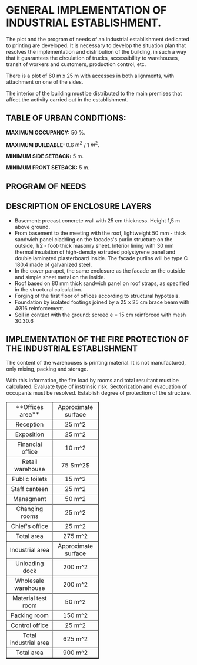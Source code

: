 # GENERAL IMPLEMENTATION OF INDUSTRIAL ESTABLISHMENT.
The plot and the program of needs of an industrial establishment dedicated to printing are developed.
It is necessary to develop the situation plan that resolves the implementation and distribution of the building, in such a way that it guarantees the circulation of trucks, accessibility to warehouses, transit of workers and customers, production control, etc.

There is a plot of 60 m x 25 m with accesses in both alignments, with attachment on one of the sides.

The interior of the building must be distributed to the main premises that affect the activity carried out in the establishment.

## TABLE OF URBAN CONDITIONS:
**MAXIMUM OCCUPANCY:** 50 %.

**MAXIMUM BUILDABLE:** 0.6 $m^2$ / 1 $m^2$.

**MINIMUM SIDE SETBACK:** 5 m.

**MINIMUM FRONT SETBACK:** 5 m.

## PROGRAM OF NEEDS
<table style="width: 50%; text-align: center;" class="table" cellpading="0" cellspacing="0" border="1">
    <tr>
        <td style="width: 50%;"> **Offices area** </td>
        <td style="width: 50%;"> Approximate surface </td>
    </tr>
    <tr>
        <td style="width: 50%;"> Reception </td>
        <td style="width: 50%;"> 25 m^2 </td>
    <tr>
    <tr>
        <td style="width: 50%;"> Exposition </td>
        <td style="width: 50%;"> 25 m^2 </td>
    <tr>
    <tr>
        <td style="width: 50%;"> Financial office </td>
        <td style="width: 50%;"> 10 m^2 </td>
    <tr>
    <tr>
        <td style="width: 50%;"> Retail warehouse </td>
        <td style="width: 50%;"> 75 $m^2$ </td>
    <tr>
    <tr>
        <td style="width: 50%;"> Public toilets </td>
        <td style="width: 50%;"> 15 m^2 </td>
    <tr>
    <tr>
        <td style="width: 50%;"> Staff canteen </td>
        <td style="width: 50%;"> 25 m^2 </td>
    <tr>
    <tr>
        <td style="width: 50%;"> Managment </td>
        <td style="width: 50%;"> 50 m^2 </td>
    <tr>
    <tr>
        <td style="width: 50%;"> Changing rooms </td>
        <td style="width: 50%;"> 25 m^2 </td>
    <tr>
    <tr>
        <td style="width: 50%;"> Chief's office </td>
        <td style="width: 50%;"> 25 m^2 </td>
    <tr>
    <tr>
        <td style="width: 50%;"> Total area </td>
        <td style="width: 50%;"> 275 m^2 </td>
    <tr>
    <tr>
        <td style="width: 50%;"> Industrial area </td>
        <td style="width: 50%;"> Approximate surface </td>
    <tr>
    <tr>
        <td style="width: 50%;"> Unloading dock </td>
        <td style="width: 50%;"> 200 m^2 </td>
    <tr>
    <tr>
        <td style="width: 50%;"> Wholesale warehouse </td>
        <td style="width: 50%;"> 200 m^2 </td>
    <tr>
    <tr>
        <td style="width: 50%;"> Material test room </td>
        <td style="width: 50%;"> 50 m^2 </td>
    <tr>
    <tr>
        <td style="width: 50%;"> Packing room </td>
        <td style="width: 50%;"> 150 m^2 </td>
    <tr>
    <tr>
        <td style="width: 50%;"> Control office </td>
        <td style="width: 50%;"> 25 m^2 </td>
    <tr>
    <tr>
        <td style="width: 50%;"> Total industrial area </td>
        <td style="width: 50%;"> 625 m^2 </td>
    <tr>
    <tr>
        <td style="width: 50%;"> Total area </td>
        <td style="width: 50%;"> 900 m^2 </td>
    <tr>

## DESCRIPTION OF ENCLOSURE LAYERS
* Basement: precast concrete wall with 25 cm thickness. Height 1,5 m above ground.
* From basement to the meeting with the roof, lightweight 50 mm - thick sandwich panel cladding on the facades's purlin structure on the outside, 1/2 - foot-thick masonry sheet. Interior lining with 30 mm thermal insulation of high-density extruded polystyrene panel and double laminated plasterboard inside. The facade purlins will be type C 180.4 made of galvanized steel. 
* In the cover parapet, the same enclosure as the facade on the outside and simple sheet metal on the inside. 
* Roof based on 80 mm thick sandwich panel on roof straps, as specified in the structural calculation.
* Forging of the first floor of offices according to structural hypotesis. 
* Foundation by isolated footings joined by a 25 x 25 cm brace beam with 4Ø16 reinforcement.
* Soil in contact with the ground: screed e = 15 cm reinforced with mesh 30.30.6

## IMPLEMENTATION OF THE FIRE PROTECTION OF THE INDUSTRIAL ESTABLISHMENT

The content of the warehouses is printing material. It is not manufactured, only mixing, packing and storage. 

With this information, the fire load by rooms and total resultant must be calculated. Evaluate type of instrinsic risk. Sectorization and evacuation of occupants must be resolved. Establish degree of protection of the structure. 